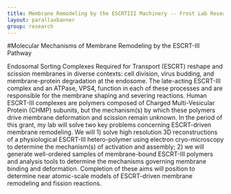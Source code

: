 ```yaml
---
title: Membrane Remodeling by the ESCRTIII Machinery -- Frost Lab Research
layout: parallaxbanner
group: research
---
```


#Molecular Mechanisms of Membrane Remodeling by the ESCRT-III Pathway

Endosomal Sorting Complexes Required for Transport (ESCRT) reshape and scission membranes in diverse contexts: cell division, virus budding, and membrane-protein degradation at the endosome. The late-acting ESCRT-III complex and an ATPase, VPS4, function in each of these processes and are responsible for the membrane shaping and severing reactions. Human ESCRT-III complexes are polymers composed of Charged Multi-Vesicular Protein (CHMP) subunits, but the mechanism(s) by which these polymers drive membrane deformation and scission remain unknown. In the period of this grant, my lab will solve two key problems concerning ESCRT-driven membrane remodeling. We will 1) solve high resolution 3D reconstructions of a physiological ESCRT-III hetero-polymer using electron cryo-microscopy to determine the mechanism(s) of activation and assembly; 2) we will generate well-ordered samples of membrane-bound ESCRT-III polymers and analysis tools to determine the mechanisms governing membrane 
binding and deformation. Completion of these aims will position to determine near atomic-scale models of ESCRT-driven membrane remodeling and fission reactions.
